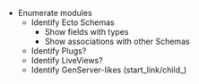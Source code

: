 - Enumerate modules
	- Identify Ecto Schemas
		- Show fields with types
		- Show associations with other Schemas
	- Identify Plugs?
	- Identify LiveViews?
	- Identify GenServer-likes (start_link/child_)